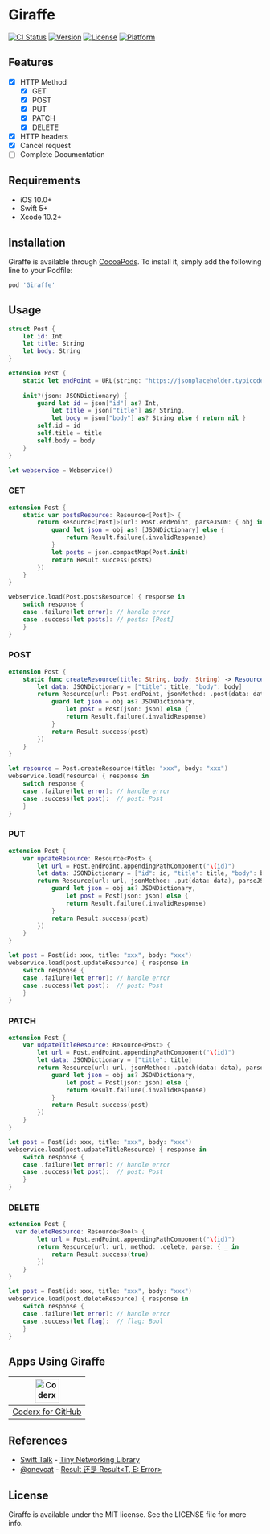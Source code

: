 # Giraffe

[![CI Status](http://img.shields.io/travis/derekcoder@gmail.com/Giraffe.svg?style=flat)](https://travis-ci.org/derekcoder@gmail.com/Giraffe)
[![Version](https://img.shields.io/cocoapods/v/Giraffe.svg?style=flat)](http://cocoapods.org/pods/Giraffe)
[![License](https://img.shields.io/cocoapods/l/Giraffe.svg?style=flat)](http://cocoapods.org/pods/Giraffe)
[![Platform](https://img.shields.io/cocoapods/p/Giraffe.svg?style=flat)](http://cocoapods.org/pods/Giraffe)

## Features

- [x] HTTP Method
    - [x] GET
    - [x] POST
    - [x] PUT
    - [x] PATCH
    - [x] DELETE
- [x] HTTP headers
- [x] Cancel request
- [ ] Complete Documentation

## Requirements

- iOS 10.0+
- Swift 5+
- Xcode 10.2+

## Installation

Giraffe is available through [CocoaPods](http://cocoapods.org). To install
it, simply add the following line to your Podfile:

```ruby
pod 'Giraffe'
```

## Usage

```swift
struct Post {
    let id: Int
    let title: String
    let body: String
}

extension Post {
    static let endPoint = URL(string: "https://jsonplaceholder.typicode.com/posts")!
    
    init?(json: JSONDictionary) {
        guard let id = json["id"] as? Int,
            let title = json["title"] as? String,
            let body = json["body"] as? String else { return nil }
        self.id = id
        self.title = title
        self.body = body
    }
}

let webservice = Webservice()
```

### GET

```swift
extension Post {
    static var postsResource: Resource<[Post]> {
        return Resource<[Post]>(url: Post.endPoint, parseJSON: { obj in
            guard let json = obj as? [JSONDictionary] else {
                return Result.failure(.invalidResponse)
            }
            let posts = json.compactMap(Post.init)
            return Result.success(posts)
        })
    }
}

webservice.load(Post.postsResource) { response in 
    switch response {
    case .failure(let error): // handle error
    case .success(let posts): // posts: [Post]
    }
}
```

### POST

```swift
extension Post {
    static func createResource(title: String, body: String) -> Resource<Post> {
        let data: JSONDictionary = ["title": title, "body": body]
        return Resource(url: Post.endPoint, jsonMethod: .post(data: data), parseJSON: { obj in
            guard let json = obj as? JSONDictionary,
                let post = Post(json: json) else {
                return Result.failure(.invalidResponse)
            }
            return Result.success(post)
        })
    }
}

let resource = Post.createResource(title: "xxx", body: "xxx")
webservice.load(resource) { response in 
    switch response {
    case .failure(let error): // handle error
    case .success(let post):  // post: Post
    }
}
```

### PUT

```swift
extension Post {
    var updateResource: Resource<Post> {
        let url = Post.endPoint.appendingPathComponent("\(id)")
        let data: JSONDictionary = ["id": id, "title": title, "body": body]
        return Resource(url: url, jsonMethod: .put(data: data), parseJSON: { obj in
            guard let json = obj as? JSONDictionary,
                let post = Post(json: json) else {
                return Result.failure(.invalidResponse)
            }
            return Result.success(post)
        })
    }
}

let post = Post(id: xxx, title: "xxx", body: "xxx")
webservice.load(post.updateResource) { response in 
    switch response {
    case .failure(let error): // handle error
    case .success(let post):  // post: Post
    }
}
```

### PATCH

```swift
extension Post {
    var udpateTitleResource: Resource<Post> {
        let url = Post.endPoint.appendingPathComponent("\(id)")
        let data: JSONDictionary = ["title": title]
        return Resource(url: url, jsonMethod: .patch(data: data), parseJSON: { obj in
            guard let json = obj as? JSONDictionary,
                let post = Post(json: json) else {
                return Result.failure(.invalidResponse)
            }
            return Result.success(post)
        })
    }
}

let post = Post(id: xxx, title: "xxx", body: "xxx")
webservice.load(post.udpateTitleResource) { response in 
    switch response {
    case .failure(let error): // handle error
    case .success(let post):  // post: Post
    }
}
```

### DELETE

```swift
extension Post {
  var deleteResource: Resource<Bool> {
        let url = Post.endPoint.appendingPathComponent("\(id)")
        return Resource(url: url, method: .delete, parse: { _ in
            return Result.success(true)
        })
    }
}

let post = Post(id: xxx, title: "xxx", body: "xxx")
webservice.load(post.deleteResource) { response in 
    switch response {
    case .failure(let error): // handle error
    case .success(let flag):  // flag: Bool
    }
}
```

## Apps Using Giraffe

|<img alt="Coderx" src="https://is2-ssl.mzstatic.com/image/thumb/Purple123/v4/0c/80/87/0c8087b1-c31f-1226-6f6f-be7230bc0c88/source/100x100bb.jpg" width="48">| 
| :---: |
| [Coderx for GitHub](https://itunes.apple.com/app/apple-store/id1371929193?mt=8) | 

## References

- [Swift Talk](https://talk.objc.io) - [Tiny Networking Library](https://talk.objc.io/episodes/S01E1-tiny-networking-library)
- [@onevcat](https://github.com/onevcat) - [Result<T> 还是 Result<T, E: Error>](https://onevcat.com/2018/10/swift-result-error/)

## License

Giraffe is available under the MIT license. See the LICENSE file for more info.

